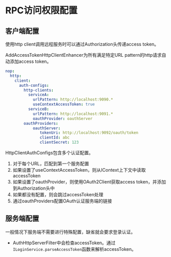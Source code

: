 # RPC访问权限配置

## 客户端配置

使用http client调用远程服务时可以通过Authorization头传递access token。

AddAccessTokenHttpClientEnhancer为所有满足特定URL pattern的http请求自动添加access token。

```yaml
nop:
  http:
    client:
      auth-configs:
        http-clients:
          serviceA:
            urlPattern: http://localhost:9090.*
            useContextAccessToken: true
          serviceB:
            urlPattern: http://localhost:9091.*
            oauthProvider: oauthServer
        oauthProviders:
            oauthServer:
               tokenUri: http://localhost:9092/oauth/token
               clientId: abc
               clientSecret: 123
```

HttpClientAuthConfigs包含多个认证配置。

1. 对于每个URL，匹配到第一个服务配置
2. 如果设置了useContextAccessToken，则从IContext上下文中读取accessToken
3. 如果设置了oauthProvider，则使用OAuth2Client获取access token，并添加到Authorization头中
4. 如果都没有配置，则会跳过accessToken处理
5. 通过oauthProviders配置OAuth认证服务端的链接


## 服务端配置

一般情况下服务端不需要进行特殊配置，缺省就会要求登录认证。

* AuthHttpServerFilter中会检查accessToken。通过`ILoginService.parseAccessToken`函数来解析accessToken。

